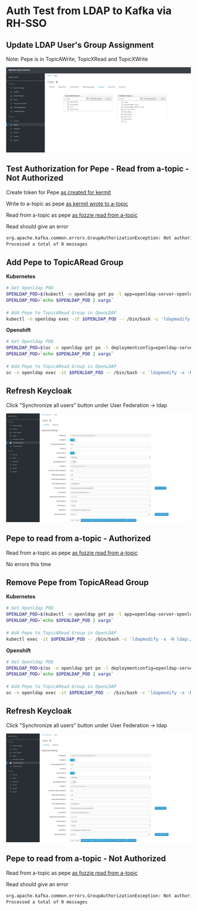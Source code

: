 # Auth Test from LDAP to Kafka via RH-SSO

## Update LDAP User's Group Assignment

Note: Pepe is in TopicAWrite, TopicXRead and TopicXWrite

![](assets/keycloak-setup-014.png)


## Test Authorization for Pepe - Read from a-topic - Not Authorized

Create token for Pepe [as created for kermit](KAFKA-OAUTH-TEST.md)

Write to a-topic as pepe [as kermit wrote to a-topic](KAFKA-OAUTH-TEST.md)

Read from a-topic as pepe [as fozzie read from a-topic](KAFKA-OAUTH-TEST.md)

Read should give an error 
```bash
org.apache.kafka.common.errors.GroupAuthorizationException: Not authorized to access group: a_consumer_group_001
Processed a total of 0 messages
```

## Add Pepe to TopicARead Group

**Kubernetes**

```bash
# Get Openldap POD
OPENLDAP_POD=$(kubectl -n openldap get po -l app=openldap-server-openldap-stack-ha -o custom-columns=:metadata.name)
OPENLDAP_POD=`echo $OPENLDAP_POD | xargs`

# Add Pepe to TopicARead Group in OpenLDAP
kubectl -n openldap exec -it $OPENLDAP_POD -- /bin/bash -c 'ldapmodify -x -H ldap://openldap-server-openldap-stack-ha.openldap:389 -D "cn=admin,dc=example,dc=org" -w admin -f /root/add-pepe-to-read.ldif'
```

**Openshift**

```bash
# Get Openldap POD
OPENLDAP_POD=$(oc -n openldap get po -l deploymentconfig=openldap-server -o custom-columns=:metadata.name)
OPENLDAP_POD=`echo $OPENLDAP_POD | xargs`

# Add Pepe to TopicARead Group in OpenLDAP
oc -n openldap exec -it $OPENLDAP_POD -- /bin/bash -c 'ldapmodify -x -H ldap://openldap-server.openldap:389 -D "cn=Manager,dc=example,dc=com" -w admin -f /tmp/add-pepe-to-read.ldif'
```

## Refresh Keycloak

Click "Synchronize all users" button under User Federation -> ldap

![](assets/keycloak-setup-015.png)

## Pepe to read from a-topic  - Authorized
Read from a-topic as pepe [as fozzie read from a-topic](KAFKA-OAUTH-TEST.md)

No errors this time

## Remove Pepe from TopicARead Group

**Kubernetes**

```bash
# Get Openldap POD
OPENLDAP_POD=$(kubectl -n openldap get po -l app=openldap-server-openldap-stack-ha -o custom-columns=:metadata.name)
OPENLDAP_POD=`echo $OPENLDAP_POD | xargs`

# Add Pepe to TopicARead Group in OpenLDAP
kubectl exec -it $OPENLDAP_POD -- /bin/bash -c 'ldapmodify -x -H ldap://openldap-server-openldap-stack-ha.openldap:389 -D "cn=admin,dc=example,dc=org" -w admin -f /root/remove-pepe-from-read.ldif'
```

**Openshift**

```bash
# Get Openldap POD
OPENLDAP_POD=$(oc -n openldap get po -l deploymentconfig=openldap-server -o custom-columns=:metadata.name)
OPENLDAP_POD=`echo $OPENLDAP_POD | xargs`

# Add Pepe to TopicARead Group in OpenLDAP
oc -n openldap exec -it $OPENLDAP_POD -- /bin/bash -c 'ldapmodify -x -H ldap://openldap-server.openldap:389 -D "cn=Manager,dc=example,dc=com" -w admin -f /tmp/remove-pepe-from-read.ldif'
```

## Refresh Keycloak

Click "Synchronize all users" button under User Federation -> ldap

![](assets/keycloak-setup-015.png)


## Pepe to read from a-topic - Not Authorized 
Read from a-topic as pepe [as fozzie read from a-topic](KAFKA-OAUTH-TEST.md)

Read should give an error 
```bash
org.apache.kafka.common.errors.GroupAuthorizationException: Not authorized to access group: a_consumer_group_001
Processed a total of 0 messages
```


